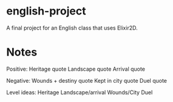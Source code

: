 # english-project
A final project for an English class that uses Elixir2D.

# Notes

Positive:
    Heritage quote
    Landscape quote
    Arrival quote

Negative:
    Wounds + destiny quote
    Kept in city quote
    Duel quote

Level ideas:
    Heritage
    Landscape/arrival
    Wounds/City
    Duel

